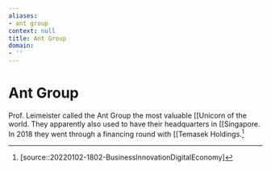 ```yaml
---
aliases:
- ant group
context: null
title: Ant Group
domain:
- ''
---
```


# Ant Group

Prof. Leimeister called the Ant Group the most valuable [[Unicorn of the world. They apparently also used to have their headquarters in [[Singapore. In 2018 they went through a financing round with [[Temasek Holdings.[^1]

[^1]: [source::20220102-1802-BusinessInnovationDigitalEconomy]
